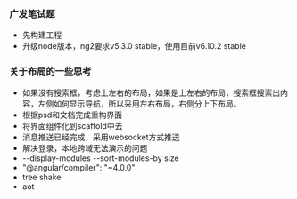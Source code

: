 ### 广发笔试题
* 先构建工程
* 升级node版本，ng2要求v5.3.0 stable，使用目前v6.10.2 stable
### 关于布局的一些思考
* 如果没有搜索框，考虑上左右的布局，如果是上左右的布局，搜索框搜索出内容，左侧如何显示导航，所以采用左右布局，右侧分上下布局。
* 根据psd和文档完成重构界面
* 将界面组件化到scaffold中去
* 消息推送已经完成，采用websocket方式推送
* 解决登录，本地跨域无法演示的问题
* --display-modules --sort-modules-by size
* "@angular/compiler": "~4.0.0"
* tree shake
* aot 